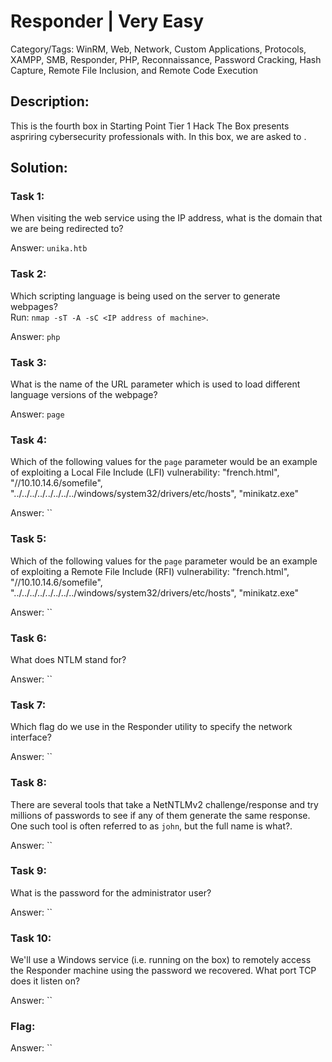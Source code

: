 # Responder | Very Easy
Category/Tags: WinRM, Web, Network, Custom Applications, Protocols, XAMPP, SMB, Responder, PHP, Reconnaissance, Password Cracking, Hash Capture, Remote File Inclusion, and Remote Code Execution

## Description:
This is the fourth box in Starting Point Tier 1 Hack The Box presents aspriring cybersecurity professionals with. In this box, we are asked to .

## Solution:
### **Task 1**:
When visiting the web service using the IP address, what is the domain that we are being redirected to?<br>

Answer: `unika.htb`

### **Task 2**:
Which scripting language is being used on the server to generate webpages?<br>
Run: `nmap -sT -A -sC <IP address of machine>`.

Answer: `php`

### **Task 3**:
What is the name of the URL parameter which is used to load different language versions of the webpage?<br>

Answer: `page`

### **Task 4**:
Which of the following values for the `page` parameter would be an example of exploiting a Local File Include (LFI) vulnerability: "french.html", "//10.10.14.6/somefile", "../../../../../../../../windows/system32/drivers/etc/hosts", "minikatz.exe"<br>

Answer: ``

### **Task 5**:
Which of the following values for the `page` parameter would be an example of exploiting a Remote File Include (RFI) vulnerability: "french.html", "//10.10.14.6/somefile", "../../../../../../../../windows/system32/drivers/etc/hosts", "minikatz.exe"<br>

Answer: ``

### **Task 6**:
What does NTLM stand for?<br>

Answer: ``

### **Task 7**:
Which flag do we use in the Responder utility to specify the network interface?<br>

Answer: ``

### **Task 8**:
There are several tools that take a NetNTLMv2 challenge/response and try millions of passwords to see if any of them generate the same response. One such tool is often referred to as `john`, but the full name is what?.<br>

Answer: ``

### **Task 9**:
What is the password for the administrator user?<br>

Answer: ``

### **Task 10**:
We'll use a Windows service (i.e. running on the box) to remotely access the Responder machine using the password we recovered. What port TCP does it listen on?<br>

Answer: ``

### **Flag**:

Answer: ``
